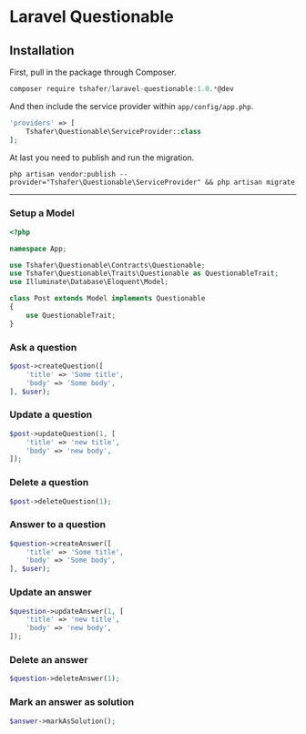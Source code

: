 # Laravel Questionable

## Installation

First, pull in the package through Composer.

```js
composer require tshafer/laravel-questionable:1.0.*@dev
```

And then include the service provider within `app/config/app.php`.

```php
'providers' => [
    Tshafer\Questionable\ServiceProvider::class
];
```

At last you need to publish and run the migration.
```
php artisan vendor:publish --provider="Tshafer\Questionable\ServiceProvider" && php artisan migrate
```

-----

### Setup a Model
```php
<?php

namespace App;

use Tshafer\Questionable\Contracts\Questionable;
use Tshafer\Questionable\Traits\Questionable as QuestionableTrait;
use Illuminate\Database\Eloquent\Model;

class Post extends Model implements Questionable
{
    use QuestionableTrait;
}
```

### Ask a question
```php
$post->createQuestion([
    'title' => 'Some title',
    'body' => 'Some body',
], $user);
```

### Update a question
```php
$post->updateQuestion(1, [
    'title' => 'new title',
    'body' => 'new body',
]);
```

### Delete a question
```php
$post->deleteQuestion(1);
```

### Answer to a question
```php
$question->createAnswer([
    'title' => 'Some title',
    'body' => 'Some body',
], $user);
```

### Update an answer
```php
$question->updateAnswer(1, [
    'title' => 'new title',
    'body' => 'new body',
]);
```

### Delete an answer
```php
$question->deleteAnswer(1);
```

### Mark an answer as solution
```php
$answer->markAsSolution();
```
